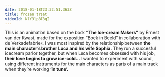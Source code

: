 ```yaml
---
date: 2018-01-18T23:32:51.363Z
title: frozen treat
videoId: NlY3lp8T8qI
---
```

This is an animation based on the book **“The Ice-cream Makers”** by Ernest van der Kwast, made for the exposition “Boek in Beeld” in collaboration with de Verkadefabriek. I was most inspired by the relationship between **the main character’s brother Luca and his wife Sophia.** They run a succesful icecream parlor together, but when Luca becomes obsessed with his job, **their love begins to grow ice-cold...** I wanted to experiment with sound, using different instruments for the main characters as parts of a main track when they’re working **‘in tune’.**
